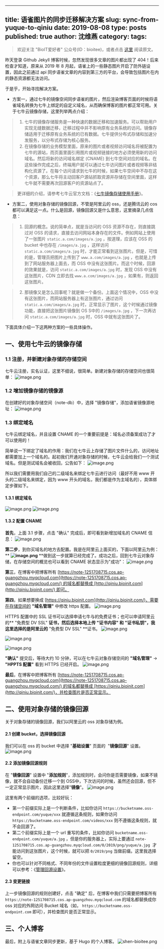 

---
title: 语雀图片的同步迁移解决方案
slug: sync-from-yuque-to-qiniu
date: 2019-08-08
type: posts
published: true
author: 沈维燕
category: 
tags: 
---



> 欢迎关注 "BioIT爱好者" 公众号(ID：bioitee)，或者点击 [这里](https://www.yuque.com/shenweiyan/cookbook/sync-from-yuque-to-qiniu) 阅读原文。

昨天登录 Github Jekyll 博客时候，忽然发现很多文章的图片都出现了 404！后来检查才知道，原来从 2019 年 8 月起，语雀上的一些静态图片开启了防外链设置，因此之前通过 api 同步语雀文章的内容到第三方的平台，会导致包括图片在内的静态资源都无法访问。


于是乎，开始寻找解决方案。


- 方案一，通过七牛的镜像空间同步语雀的图片，然后渲染博客页面的时候将语雀域名转换为七牛上绑定的自定义域名，从而确保博客的图片都正常可用。关于七牛云镜像存储，这里列举两点介绍：



> 1. 七牛的镜像存储服务是一种快速的数据迁移和加速服务。可以帮助用户实现无缝数据迁移，迁移过程中并不影响原有业务系统的访问。镜像存储适用于迁移原有业务系统的已有数据。七牛提供分布式存储和加速分发服务，以分布式存储为核心服务。
> 1. 在镜像存储的业务模型里面，原来的图片或者视频访问域名将被配置为七牛的源站，而页面里面引用图片或视频链接的地方必须使用新的访问域名。然后将新的访问域名绑定 (CNAME) 到七牛空间对应的域名。在这些操作完成之后，终端用户就可以通过七牛访问图片或者视频等非结构化资源了。在每个访问请求到七牛的时候，如果七牛空间中不存在这个资源，那么七牛将主动回客户源站抓取资源并存储在空间里面，这样七牛就不需要再次回源客户的资源站点了。
> 


> 更详细的介绍，请参考七牛云官方文档：《[七牛镜像存储使用手册](https://developer.qiniu.com/kodo/kb/1376/seven-cattle-image-storage-instruction-manuals)》。
> 


- 方案二，使用对象存储的镜像回源，不管是阿里云的 oss，还是腾讯云的 cos 都可以满足这一点。什么是回源，镜像回源又是什么意思，这里摘录几点信息：



> 1. 回源的概念。说的简单点，就是当访问的 OSS 资源不存在，则直接跳过对 OSS 的请求，直接去访问网站本身存在的文件。例如网站上使用了一张图片 `static.a.com/images/a.jpg` ，按道理，应该在 OSS 的 bucket 中也存在 `/images/a.jpg` ，这样访问 `static.a.com/images/a.jpg` 时，才能正常看到这张图片。但是，可惜的是，管理员把图片上传到了 `www.a.com/images/a.jpg` ，也就是上传到了网站服务器上面去，而 OSS 中没有这张图片。而这个时候，回源的效果就是，访问 `static.a.com/images/a.jpg` 时，发现 OSS 中没有这张图片，CDN 立即去找 `www.a.com/images/a.jpg` ，如果有，则返回这张图片。
> 


> 2. 那镜像又是怎么回事呢？就是做一个备份。上面这个情况中，OSS 中没有这张图片，而网站服务器上有这张图片，通过访问 `static.a.com/images/a.jpg` 时，正常显示了图片，这个时候通过镜像功能，直接把这张图片镜像到 OS S中的 `/images/a.jpg` ，下一次再访问 `static.a.com/images/a.jpg` 时，OSS 中就有这张图片了。



下面具体介绍一下这两种方案的一些具体操作。

## 一、使用七牛云的镜像存储


### 1.1 注册，并新建对象存储的存储空间


七牛云注册，实名认证，这里不细说，很简单。新建对象存储的存储空间也很简单：
![image.png](https://note-1251708715.cos.ap-guangzhou.myqcloud.com/yuque/0/2019/png/126032/1565242056691-50655e8f-e816-441a-8247-758f47f90256.png)
### 1.2 增加镜像存储的镜像源


在创建好的对象存储空间（note-db）中，选择 "镜像存储"，添加语雀镜像源地址：
![image.png](https://note-1251708715.cos.ap-guangzhou.myqcloud.com/yuque/0/2019/png/126032/1565242263407-a2d8c1cd-ae81-476f-bc31-310e1087b1c5.png)




### 1.3 绑定域名


七牛云绑定域名，并且设置 CNAME 的一个重要前提是：域名必须备案成功了才可以使用的！

简单说一下绑定了域名的作用：我们在七牛云上存储了图片文件什么的，访问地址都需要加上一个域名的。起初我们开通对象存储的时候，七牛云会给我们一个测试域名。但是测试域名会被收回，公告如下：
![image.png](https://note-1251708715.cos.ap-guangzhou.myqcloud.com/yuque/0/2019/png/126032/1565242719591-d4555868-0b16-4e55-98c2-39ce30758439.png)

所以我们需要用我们自己的二级域名来绑定七牛云进行访问（最好不用 www 开头的二级域名来绑定，因为 www 开头的域名，我们都是作为主域名的），具体绑定步骤如下。

#### 1.3.1 绑定域名


![image.png](https://note-1251708715.cos.ap-guangzhou.myqcloud.com/yuque/0/2019/png/126032/1565243055488-63b61899-032c-4eeb-84d4-a61eb45f0d0a.png)
![image.png](https://note-1251708715.cos.ap-guangzhou.myqcloud.com/yuque/0/2019/png/126032/1565243411951-6cccd7e7-2b8a-4c3c-81b8-1f8617bff7bc.png)

#### 1.3.2 配置 CNAME


**首先**，上面 3.1 步骤，点击 "确认" 完成后，即可看到新增加域名的 CNAME 信息：
![image.png](https://note-1251708715.cos.ap-guangzhou.myqcloud.com/yuque/0/2019/png/126032/1565243547685-99f99f9c-3775-4c63-ad7d-cc04048bb9ef.png)


**第二步**，到你买域名的地方去配置。我是在阿里云上面买的，下面以阿里云为例：
**
**![image.png](https://note-1251708715.cos.ap-guangzhou.myqcloud.com/yuque/0/2019/png/126032/1565244440370-93369291-54fb-4a27-b379-f6bd6743c121.png)**
**做到这一步就算已经完成了。成功之后，回到七牛云对象存储，在存储空间的概览也可以看到 CNAME 状态显示为"成功"：
![image.png](https://note-1251708715.cos.ap-guangzhou.myqcloud.com/yuque/0/2019/png/126032/1565244743676-bf39be2a-a794-49bc-9b40-f045082eb811.png)

**第三**，在博客中把博客所有 [https://note-1251708715.cos.ap-guangzhou.myqcloud.com](https://note-1251708715.cos.ap-guangzhou.myqcloud.com/) 的域名都替换成 [http://qiniu.bioinit.com](http://qiniu.bioinit.com/) 即可。


**第四**，如果想要换成 [https://qiniu.bioinit.com](http://qiniu.bioinit.com/)，需要在存储空间的 **"域名管理"** 中修改 https 配置。
![image.png](https://note-1251708715.cos.ap-guangzhou.myqcloud.com/yuque/0/2019/png/126032/1565245069990-880b4f8c-9530-4a20-a2c2-ff91dd68e6d7.png)


HTTPS 配置中的 SSL 证书可以选择申请七牛与的免费证书；也可以申请阿里云的** "免费型 DV SSL" **证书，然后选择本地上传 **"证书内容"** 和 **"证书私钥"**，我这里选择的是阿里云的** "免费型 DV SSL" **证书。
![image.png](https://note-1251708715.cos.ap-guangzhou.myqcloud.com/yuque/0/2019/png/126032/1565245903884-c498b8b9-7305-4413-afa6-c605853ed817.png)




![image.png](https://note-1251708715.cos.ap-guangzhou.myqcloud.com/yuque/0/2019/png/126032/1565246118194-c1d76ebf-f8ae-4917-b37d-de0c159c8587.png)


![image.png](https://note-1251708715.cos.ap-guangzhou.myqcloud.com/yuque/0/2019/png/126032/1565245579390-7de4e039-e6e3-4f7a-bb9c-e4a015fb4472.png)


**"确认"** 提交后，等待大约 10 分钟，可以在七牛云对象存储空间的 **"域名管理"** → **"HPPTS 配置"** 看到 HTTPS 已经开启。
![image.png](https://note-1251708715.cos.ap-guangzhou.myqcloud.com/yuque/0/2019/png/126032/1565246484060-358cc366-38c8-4e0e-95a4-81a937b623f0.png)


**最后**，在博客中把博客所有 [https://note-1251708715.cos.ap-guangzhou.myqcloud.com](https://note-1251708715.cos.ap-guangzhou.myqcloud.com/) 的域名都替换成 [https://qiniu.bioinit.com](http://qiniu.bioinit.com/)，并检查图片是否正常显示。




## 二、使用对象存储的镜像回源


关于对象存储的镜像回源，我们以阿里云的 oss 对象存储为例。


#### 2.1 创建 bucket，选择镜像回源


我们可以在 oss 的 bucket 中选择 "**基础设置**" 页面的  "**镜像回源**" 设置。
![image.png](https://note-1251708715.cos.ap-guangzhou.myqcloud.com/yuque/0/2019/png/126032/1574992536009-e86ccc81-941c-472b-b165-a97b2a4bd711.png)


#### 2.2 添加镜像回源规则


在 "**镜像回源**" 设置中 "**添加规则**"，添加规则时，会问你是否需要镜像，如果不镜像，就不会自动备份迁移一个到 OSS中，下次访问的时候，虽然还会回源，但不一定正常显示图片，因此这里选择"**镜像**"。
![image.png](https://note-1251708715.cos.ap-guangzhou.myqcloud.com/yuque/0/2019/png/126032/1574995624678-0aa5a989-aa67-466e-9c5b-f15359bba5bb.png)


这里有两个前缀的选项，比较好玩：

- 第一个前缀实际上是一个判断条件，比如你访问 `https://bucketname.oss-endpoint.com/yuque/xxx` 就遵循这条规则，如果你访问 `https://bucketname.oss-endpoint.com/videos/xxx` 则不遵循这条规则，就不会回源了。
- 第二个前缀实际上是一个 url 重写的条件，比如你访问 `bucketname.oss-endpoint.com/yuque/a.jpg` ，但是你的服务器上，实际上要通过 `note-1251708715.cos.ap-guangzhou.myqcloud.com/0/2019/png/yuque/a.jpg`  才能访问到这张图片，这个时候，就可以把 `0/2019/png` 当做前缀。这里我选择留空。
- 你也可以针对不同格式、不同年份的文件设置粒度更细的镜像回源规则，详细可以参考：《[管理回源设置](https://help.aliyun.com/document_detail/31865.html)》。



#### 2.3 变更链接


上一步镜像回源的规则创建好，点击 "确定" 后，在博客中我们只需要把博客所有 `https://note-1251708715.cos.ap-guangzhou.myqcloud.com` 的域名都替换成你 oss 对应的外网访问 Bucket 域名（如， `https://bucketname.oss-endpoint.com` 即可），并检查图片是否正常显示。




## 三、个人博客


最后，附上与语雀文章同步更新，基于 Hugo 的个人博客。
![shen-bioitee.png](https://note-1251708715.cos.ap-guangzhou.myqcloud.com/yuque/0/2020/png/126032/1594345730535-6e254d6d-7096-4d74-a767-9f88ef97f173.png)








